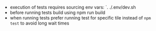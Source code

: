 - execution of tests requires sourcing env vars: `. ./.env/dev.sh
- before running tests build using npm run build
- when running tests prefer running test for specific tile instead of `npm test` to avoid long wait times